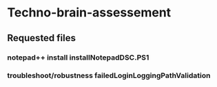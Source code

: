 # Techno-brain-assessement

## Requested files

### notepad++ install installNotepadDSC.PS1
### troubleshoot/robustness failedLoginLoggingPathValidation
